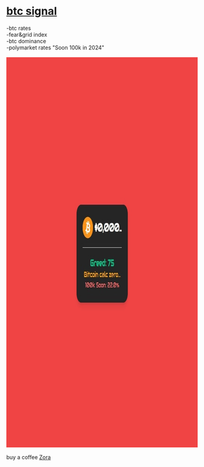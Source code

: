 #  <a href="https://artvandalism.github.io/btcsignal/" target="_blank">btc signal</a>

-btc rates<br>
-fear&grid index<br>
-btc dominance<br>
-polymarket rates "Soon 100k in 2024"<br>
 <br>
 <img src="red.jpg" alt="widget example" width="1024" height="1024">
 <br>

buy a coffee <a href="https://zora.co/collect/zora:0x31add21fa83e34a04d6c3ad2459f9c59252014a1/1" target="_blank">Zora</a>
